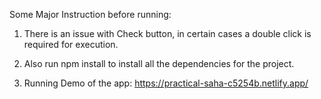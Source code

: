 Some Major Instruction before running: 

1. There is an issue with Check button, in certain cases a double click is required for execution.

2. Also run npm install to install all the dependencies for the project.

3. Running Demo of the app: https://practical-saha-c5254b.netlify.app/
